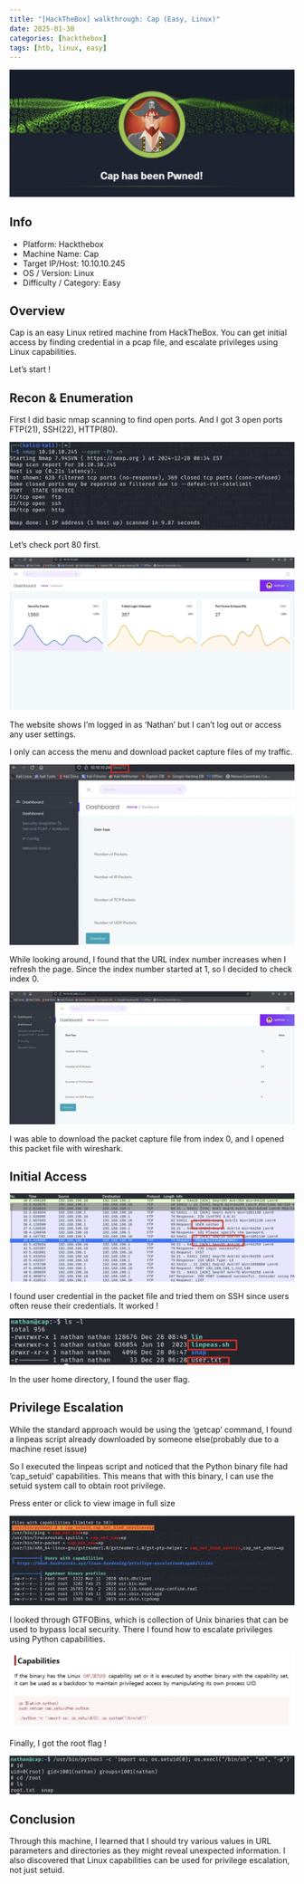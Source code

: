 ```yaml
---
title: "[HackTheBox] walkthrough: Cap (Easy, Linux)"
date: 2025-01-30
categories: [hackthebox]
tags: [htb, linux, easy]
---
```


![head](/assets/images/hackthebox/cap/스크린샷%202025-08-23%20오후%206.36.20.png)

## Info

- Platform: Hackthebox
- Machine Name: Cap
- Target IP/Host: 10.10.10.245
- OS / Version: Linux
- Difficulty / Category: Easy

## Overview

Cap is an easy Linux retired machine from HackTheBox. You can get initial access by finding credential in a pcap file, and escalate privileges using Linux capabilities.

Let’s start !

## Recon & Enumeration

First I did basic nmap scanning to find open ports. And I got 3 open ports FTP(21), SSH(22), HTTP(80).

![nmap](/assets/images/hackthebox/cap/스크린샷%202025-08-23%20오후%206.40.14.png)

Let’s check port 80 first.

![web](/assets/images/hackthebox/cap/스크린샷%202025-08-23%20오후%206.40.59.png)

The website shows I’m logged in as ‘Nathan’ but I can’t log out or access any user settings.

I only can access the menu and download packet capture files of my traffic.

![web](/assets/images/hackthebox/cap/스크린샷%202025-08-23%20오후%206.41.59.png)

While looking around, I found that the URL index number increases when I refresh the page. Since the index number started at 1, so I decided to check index 0.

![web](/assets/images/hackthebox/cap/스크린샷%202025-08-23%20오후%206.42.41.png)

I was able to download the packet capture file from index 0, and I opened this packet file with wireshark.

## Initial Access

![wireshark](/assets/images/hackthebox/cap/스크린샷%202025-08-23%20오후%206.43.48.png)

I found user credential in the packet file and tried them on SSH since users often reuse their credentials. It worked !

![linpeas](/assets/images/hackthebox/cap/스크린샷%202025-08-23%20오후%206.44.53.png)

In the user home directory, I found the user flag.

## Privilege Escalation

While the standard approach would be using the ‘getcap’ command, I found a linpeas script already downloaded by someone else(probably due to a machine reset issue)

So I executed the linpeas script and noticed that the Python binary file had ‘cap_setuid’ capabilities. This means that with this binary, I can use the setuid system call to obtain root privilege.

Press enter or click to view image in full size

![linpeas](/assets/images/hackthebox/cap/스크린샷%202025-08-23%20오후%206.45.47.png)

I looked through GTFOBins, which is collection of Unix binaries that can be used to bypass local security. There I found how to escalate privileges using Python capabilities.

![gtfo](/assets/images/hackthebox/cap/스크린샷%202025-08-23%20오후%206.46.28.png)

Finally, I got the root flag !

![flag](/assets/images/hackthebox/cap/스크린샷%202025-08-23%20오후%206.47.12.png)

## Conclusion

Through this machine, I learned that I should try various values in URL parameters and directories as they might reveal unexpected information. I also discovered that Linux capabilities can be used for privilege escalation, not just setuid.